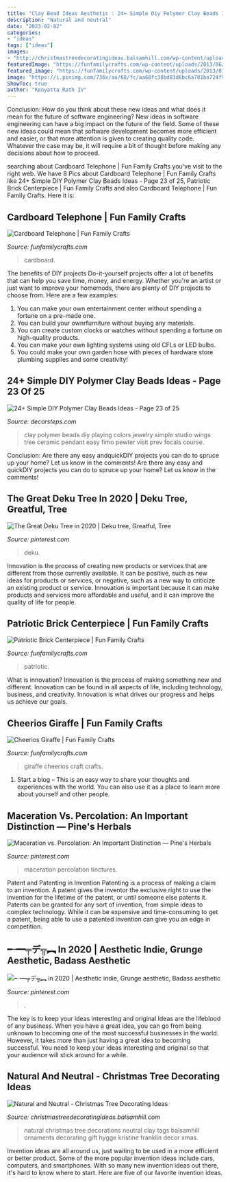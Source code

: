 ```yaml
---
title: "Clay Bead Ideas Aesthetic : 24+ Simple Diy Polymer Clay Beads Ideas"
description: "Natural and neutral"
date: "2023-02-02"
categories:
- "ideas"
tags: ["ideas"]
images:
- "http://christmastreedecoratingideas.balsamhill.com/wp-content/uploads/2018/02/painted-hive-Tree-Decorations.jpg"
featuredImage: "https://funfamilycrafts.com/wp-content/uploads/2013/06/brick-flag-hero.jpg"
featured_image: "https://funfamilycrafts.com/wp-content/uploads/2013/01/cardboard-telephone.jpg"
image: "https://i.pinimg.com/736x/aa/68/fc/aa68fc38bd83d6bc6a781ba724f9b959.jpg"
ShowToc: true
author: "Kenyatta Rath IV"
---
```



Conclusion: How do you think about these new ideas and what does it mean for the future of software engineering?
New ideas in software engineering can have a big impact on the future of the field. Some of these new ideas could mean that software development becomes more efficient and easier, or that more attention is given to creating quality code. Whatever the case may be, it will require a bit of thought before making any decisions about how to proceed.

	

		
searching about Cardboard Telephone | Fun Family Crafts you've visit to the right web. We have 8 Pics about Cardboard Telephone | Fun Family Crafts like 24+ Simple DIY Polymer Clay Beads Ideas - Page 23 of 25, Patriotic Brick Centerpiece | Fun Family Crafts and also Cardboard Telephone | Fun Family Crafts. Here it is:
		
    
## Cardboard Telephone | Fun Family Crafts

<img loading=lazy src="https://funfamilycrafts.com/wp-content/uploads/2013/01/cardboard-telephone.jpg" onerror="this.onerror=null;this.src='https://tse2.mm.bing.net/th?id=OIP.dnnvmJ1CWq1cThNcdOGxGwHaKA&amp;pid=15.1';" alt="Cardboard Telephone | Fun Family Crafts">

_Source: funfamilycrafts.com_

>cardboard. 

	

The benefits of DIY projects
Do-it-yourself projects offer a lot of benefits that can help you save time, money, and energy. Whether you're an artist or just want to improve your homemods, there are plenty of DIY projects to choose from. Here are a few examples: 
1. You can make your own entertainment center without spending a fortune on a pre-made one. 
2. You can build your ownrfurniture without buying any materials. 
3. You can create custom clocks or watches without spending a fortune on high-quality products. 
4. You can make your own lighting systems using old CFLs or LED bulbs. 
5. You could make your own garden hose with pieces of hardware store plumbing supplies and some creativity!

    
## 24+ Simple DIY Polymer Clay Beads Ideas - Page 23 Of 25

<img loading=lazy src="http://decorsteps.com/wp-content/uploads/2019/01/24-Simple-DIY-Polymer-Clay-Beads-Ideas-23.jpg" onerror="this.onerror=null;this.src='https://tse1.mm.bing.net/th?id=OIP.udfsFq1yMz7taIpbpq9AzgHaJ4&amp;pid=15.1';" alt="24+ Simple DIY Polymer Clay Beads Ideas - Page 23 of 25">

_Source: decorsteps.com_

>clay polymer beads diy playing colors jewelry simple studio wings tree ceramic pendant easy fimo pewter visit prev focals course. 

	

Conclusion: Are there any easy andquickDIY projects you can do to spruce up your home? Let us know in the comments!
Are there any easy and quickDIY projects you can do to spruce up your home? Let us know in the comments!

    
## The Great Deku Tree In 2020 | Deku Tree, Greatful, Tree

<img loading=lazy src="https://i.pinimg.com/736x/aa/68/fc/aa68fc38bd83d6bc6a781ba724f9b959.jpg" onerror="this.onerror=null;this.src='https://tse3.mm.bing.net/th?id=OIP.-4SdZDW8-WViuxc3cAAbfQHaJ3&amp;pid=15.1';" alt="The Great Deku Tree in 2020 | Deku tree, Greatful, Tree">

_Source: pinterest.com_

>deku. 

	

Innovation is the process of creating new products or services that are different from those currently available. It can be positive, such as new ideas for products or services, or negative, such as a new way to criticize an existing product or service. Innovation is important because it can make products and services more affordable and useful, and it can improve the quality of life for people.

    
## Patriotic Brick Centerpiece | Fun Family Crafts

<img loading=lazy src="https://funfamilycrafts.com/wp-content/uploads/2013/06/brick-flag-hero.jpg" onerror="this.onerror=null;this.src='https://tse1.mm.bing.net/th?id=OIP.5OcCq3cA2tuPYAhjsOPvMAHaLK&amp;pid=15.1';" alt="Patriotic Brick Centerpiece | Fun Family Crafts">

_Source: funfamilycrafts.com_

>patriotic. 

	

What is innovation?
Innovation is the process of making something new and different. Innovation can be found in all aspects of life, including technology, business, and creativity. Innovation is what drives our progress and helps us achieve our goals.

    
## Cheerios Giraffe | Fun Family Crafts

<img loading=lazy src="http://funfamilycrafts.com/wp-content/uploads/2014/01/1-giraffe-craft-cheerios.jpg" onerror="this.onerror=null;this.src='https://tse1.mm.bing.net/th?id=OIP.3ktMK_IV6rtzehbRzySXCwAAAA&amp;pid=15.1';" alt="Cheerios Giraffe | Fun Family Crafts">

_Source: funfamilycrafts.com_

>giraffe cheerios craft crafts. 

	

1. Start a blog – This is an easy way to share your thoughts and experiences with the world. You can also use it as a place to learn more about yourself and other people.

    
## Maceration Vs. Percolation: An Important Distinction — Pine&#039;s Herbals

<img loading=lazy src="https://i.pinimg.com/736x/2f/95/85/2f9585cfff1902433ca494dccc3ad367.jpg" onerror="this.onerror=null;this.src='https://tse1.mm.bing.net/th?id=OIP.iDVbqEXlyDczWMRc6KbzUAAAAA&amp;pid=15.1';" alt="Maceration vs. Percolation: An Important Distinction — Pine&#039;s Herbals">

_Source: pinterest.com_

>maceration percolation tinctures. 

	

Patent and Patenting in Invention
Patenting is a process of making a claim to an invention. A patent gives the inventor the exclusive right to use the invention for the lifetime of the patent, or until someone else patents it. Patents can be granted for any sort of invention, from simple ideas to complex technology. While it can be expensive and time-consuming to get a patent, being able to use a patented invention can give you an edge in competition.

    
## ╾━╤デ╦︻ In 2020 | Aesthetic Indie, Grunge Aesthetic, Badass Aesthetic

<img loading=lazy src="https://i.pinimg.com/736x/64/47/87/6447876e6169f4324343de887cb80e9e.jpg" onerror="this.onerror=null;this.src='https://tse1.mm.bing.net/th?id=OIP.3G7-joUNOt3gAoKNIypmmAAAAA&amp;pid=15.1';" alt="╾━╤デ╦︻ in 2020 | Aesthetic indie, Grunge aesthetic, Badass aesthetic">

_Source: pinterest.com_

>. 

	

The key is to keep your ideas interesting and original
Ideas are the lifeblood of any business. When you have a great idea, you can go from being unknown to becoming one of the most successful businesses in the world. However, it takes more than just having a great idea to becoming successful. You need to keep your ideas interesting and original so that your audience will stick around for a while.

    
## Natural And Neutral - Christmas Tree Decorating Ideas

<img loading=lazy src="http://christmastreedecoratingideas.balsamhill.com/wp-content/uploads/2018/02/painted-hive-Tree-Decorations.jpg" onerror="this.onerror=null;this.src='https://tse2.mm.bing.net/th?id=OIP.d2unyiSek_v3ISALxfD6jwHaKg&amp;pid=15.1';" alt="Natural and Neutral - Christmas Tree Decorating Ideas">

_Source: christmastreedecoratingideas.balsamhill.com_

>natural christmas tree decorations neutral clay tags balsamhill ornaments decorating gift hygge kristine franklin decor xmas. 

	

Invention ideas are all around us, just waiting to be used in a more efficient or better product. Some of the more popular invention ideas include cars, computers, and smartphones. With so many new invention ideas out there, it's hard to know where to start. Here are five of our favorite invention ideas.

